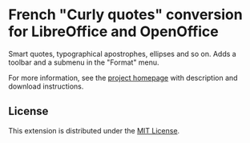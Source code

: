 # French "Curly quotes" conversion for LibreOffice and OpenOffice

Smart quotes, typographical apostrophes, ellipses and so on. 
 Adds a toolbar and a submenu in the "Format" menu.

For more information, see the [project homepage](https://peter88213.github.io/curly-fr-FR) with description and download instructions.

## License

This extension is distributed under the [MIT License](http://www.opensource.org/licenses/mit-license.php).

